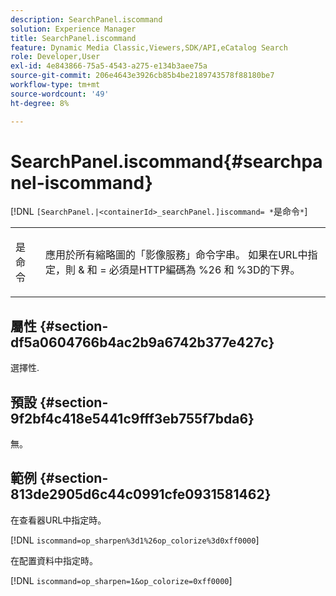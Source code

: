 ```yaml
---
description: SearchPanel.iscommand
solution: Experience Manager
title: SearchPanel.iscommand
feature: Dynamic Media Classic,Viewers,SDK/API,eCatalog Search
role: Developer,User
exl-id: 4e843866-75a5-4543-a275-e134b3aee75a
source-git-commit: 206e4643e3926cb85b4be2189743578f88180be7
workflow-type: tm+mt
source-wordcount: '49'
ht-degree: 8%

---
```


# SearchPanel.iscommand{#searchpanel-iscommand}

[!DNL `[SearchPanel.|<containerId>_searchPanel.]iscommand= *`是命令`*`]

<table id="table_9E7BB12BF371419F88DD4D24EF04632C"> 
 <tbody> 
  <tr> 
   <td colname="col1"> <p> <span class="codeph"><span class="varname"> 是命令</span></span> </p> </td> 
   <td colname="col2"> <p> 應用於所有縮略圖的「影像服務」命令字串。 如果在URL中指定，則 <span class="codeph"> &amp;</span> 和 <span class="codeph"> =</span> 必須是HTTP編碼為 <span class="codeph"> %26</span> 和 <span class="codeph"> %3D</span>的下界。 </p> </td> 
  </tr> 
 </tbody> 
</table>

## 屬性 {#section-df5a0604766b4ac2b9a6742b377e427c}

選擇性.

## 預設 {#section-9f2bf4c418e5441c9fff3eb755f7bda6}

無。

## 範例 {#section-813de2905d6c44c0991cfe0931581462}

在查看器URL中指定時。

[!DNL `iscommand=op_sharpen%3d1%26op_colorize%3d0xff0000`]

在配置資料中指定時。

[!DNL `iscommand=op_sharpen=1&op_colorize=0xff0000`]
